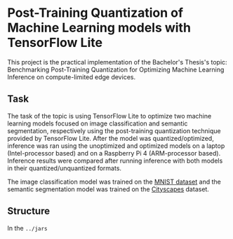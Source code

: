 # Post-Training Quantization of Machine Learning models with TensorFlow Lite
This project is the practical implementation of the Bachelor's Thesis's topic: Benchmarking Post-Training Quantization for Optimizing Machine Learning Inference on compute-limited edge devices. 
## Task
The task of the topic is using TensorFlow Lite to optimize two machine learning models focused on image classification and semantic segmentation, respectively using the post-training quantization technique provided by TensorFlow Lite. After the model was quantized/optimized, inference was ran using the unoptimized and optimized models on a laptop (Intel-processor based) and on a Raspberry Pi 4 (ARM-processor based). Inference results were compared after running inference with both models in their quantized/unquantized formats.

The image classification model was trained on the [MNIST dataset](http://yann.lecun.com/exdb/mnist/) and the semantic segmentation model was trained on the [Cityscapes](https://www.cityscapes-dataset.com/) dataset.
## Structure
In the ```../jars```
